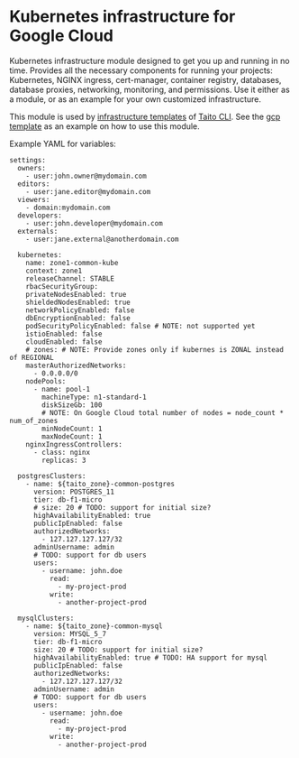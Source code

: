 # Kubernetes infrastructure for Google Cloud

Kubernetes infrastructure module designed to get you up and running in no time. Provides all the necessary components for running your projects: Kubernetes, NGINX ingress, cert-manager, container registry, databases, database proxies, networking, monitoring, and permissions. Use it either as a module, or as an example for your own customized infrastructure.

This module is used by [infrastructure templates](https://taitounited.github.io/taito-cli/templates#infrastructure-templates) of [Taito CLI](https://taitounited.github.io/taito-cli/). See the [gcp template](https://github.com/TaitoUnited/taito-templates/tree/master/infrastructure/gcp/terraform) as an example on how to use this module.

Example YAML for variables:

```
settings:
  owners:
    - user:john.owner@mydomain.com
  editors:
    - user:jane.editor@mydomain.com
  viewers:
    - domain:mydomain.com
  developers:
    - user:john.developer@mydomain.com
  externals:
    - user:jane.external@anotherdomain.com

  kubernetes:
    name: zone1-common-kube
    context: zone1
    releaseChannel: STABLE
    rbacSecurityGroup:
    privateNodesEnabled: true
    shieldedNodesEnabled: true
    networkPolicyEnabled: false
    dbEncryptionEnabled: false
    podSecurityPolicyEnabled: false # NOTE: not supported yet
    istioEnabled: false
    cloudEnabled: false
    # zones: # NOTE: Provide zones only if kubernes is ZONAL instead of REGIONAL
    masterAuthorizedNetworks:
      - 0.0.0.0/0
    nodePools:
      - name: pool-1
        machineType: n1-standard-1
        diskSizeGb: 100
        # NOTE: On Google Cloud total number of nodes = node_count * num_of_zones
        minNodeCount: 1
        maxNodeCount: 1
    nginxIngressControllers:
      - class: nginx
        replicas: 3

  postgresClusters:
    - name: ${taito_zone}-common-postgres
      version: POSTGRES_11
      tier: db-f1-micro
      # size: 20 # TODO: support for initial size?
      highAvailabilityEnabled: true
      publicIpEnabled: false
      authorizedNetworks:
        - 127.127.127.127/32
      adminUsername: admin
      # TODO: support for db users
      users:
        - username: john.doe
          read:
            - my-project-prod
          write:
            - another-project-prod

  mysqlClusters:
    - name: ${taito_zone}-common-mysql
      version: MYSQL_5_7
      tier: db-f1-micro
      size: 20 # TODO: support for initial size?
      highAvailabilityEnabled: true # TODO: HA support for mysql
      publicIpEnabled: false
      authorizedNetworks:
        - 127.127.127.127/32
      adminUsername: admin
      # TODO: support for db users
      users:
        - username: john.doe
          read:
            - my-project-prod
          write:
            - another-project-prod
```
